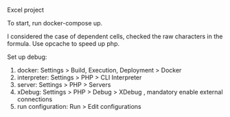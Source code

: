 Excel project

To start, run docker-compose up.

I considered the case of dependent cells, checked the raw characters in the formula.
Use opcache to speed up php.

Set up debug:
1. docker: Settings > Build, Execution, Deployment > Docker
2. interpreter: Settings > PHP > CLI Interpreter
3. server: Settings > PHP > Servers
4. xDebug: Settings > PHP > Debug > XDebug , mandatory enable external connections
5. run configuration: Run > Edit configurations

